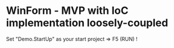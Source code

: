 # WinForm - MVP with IoC implementation loosely-coupled

Set "Demo.StartUp" as your start project => F5 (RUN) !
